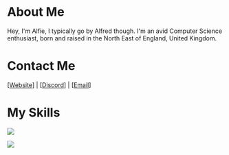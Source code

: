 # About Me
Hey, I'm Alfie, I typically go by Alfred though. I'm an avid Computer Science enthusiast, born and raised in the North East of England, United Kingdom.

# Contact Me

[[Website]] | [[Discord]] | [[Email]]

[Website]: https://imalf.red
[Discord]: https://discord.app.com/users/788346335085592607
[Email]: mailto:itsalfred@pm.me

# My Skills

<p>
  <img src="https://skillicons.dev/icons?i=py,js,ts,lua,md" />
</p>
<p>
  <img src="https://skillicons.dev/icons?i=nodejs,mongodb,vscode,discord" />
</p>
